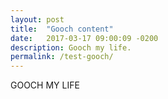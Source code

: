 ```yaml
---
layout: post
title:  "Gooch content"
date:   2017-03-17 09:00:09 -0200
description: Gooch my life.
permalink: /test-gooch/
---
```


GOOCH MY LIFE
